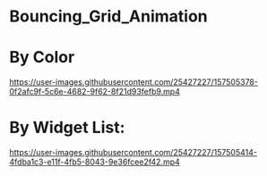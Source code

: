 # Bouncing_Grid_Animation

# By Color

https://user-images.githubusercontent.com/25427227/157505378-0f2afc9f-5c6e-4682-9f62-8f21d93fefb9.mp4



# By Widget List:


https://user-images.githubusercontent.com/25427227/157505414-4fdba1c3-e11f-4fb5-8043-9e36fcee2f42.mp4



